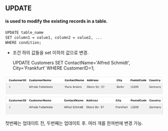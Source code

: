 ## UPDATE

#### is used to modify the existing records in a table.

	UPDATE table_name
	SET column1 = value1, column2 = value2, ...
	WHERE condition;

- 조건 하의 값들을 set 이하의 값으로 변경.

	UPDATE Customers
	SET ContactName='Alfred Schmidt', City='Frankfurt'
	WHERE CustomerID=1;

![update_before](./img/update_before.png)
![update_after](./img/update_after.png)

첫번째는 업데이트 전, 두번째는 업데이트 후.
여러 개를 한꺼번에 변경 가능.